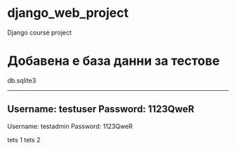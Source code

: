 # django_web_project
Django  course project

# Добавена е база данни за тестове
db.sqlite3

---------------------------------------------------
Username: testuser
Password: 1123QweR
---------------------------------------------------
Username: testadmin
Password: 1123QweR

tets 1
tets 2
